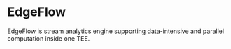 # EdgeFlow

EdgeFlow is stream analytics engine supporting data-intensive and parallel
computation inside one TEE.
